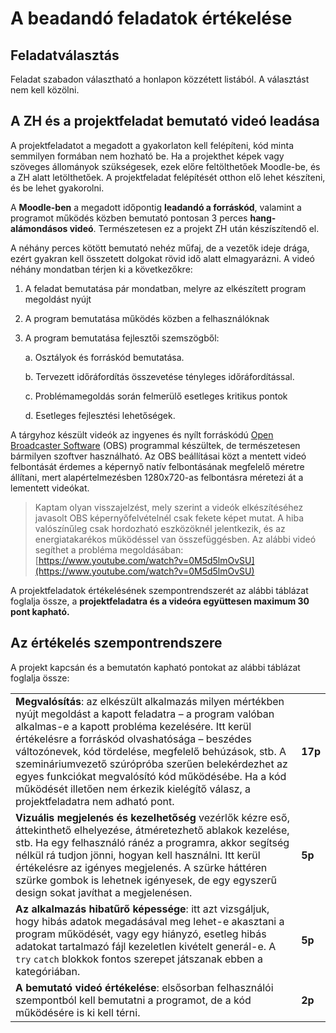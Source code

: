 # A beadandó feladatok értékelése

## Feladatválasztás 

Feladat szabadon választható a honlapon közzétett listából. A választást nem kell közölni. 

## A ZH és a projektfeladat bemutató videó leadása

A projektfeladatot a megadott a gyakorlaton kell felépíteni, kód minta semmilyen formában nem hozható be. Ha a projekthet képek vagy szöveges állományok szükségesek, ezek előre feltölthetőek Moodle-be, és a ZH alatt letölthetőek. A projektfeladat felépítését otthon elő lehet készíteni, és be lehet gyakorolni. 

A **Moodle-ben** a megadott időpontig **leadandó a forráskód**, valamint a programot működés közben bemutató pontosan 3 perces **hang-alámondásos videó**. Természetesen ez a projekt ZH után készíszítendő el. 

A néhány perces kötött bemutató nehéz műfaj, de a vezetők ideje drága, ezért gyakran kell összetett dolgokat rövid idő alatt elmagyarázni. A videó néhány mondatban térjen ki a következőkre:

1. A feladat bemutatása pár mondatban, melyre az elkészített program megoldást nyújt

2. A program bemutatása működés közben a felhasználóknak

3. A program bemutatása fejlesztői szemszögből:
   
   a.  Osztályok és forráskód bemutatása.
   
   b.  Tervezett időráfordítás összevetése tényleges időráfordítással.
   
   c.  Problémamegoldás során felmerülő esetleges kritikus pontok
   
   d.  Esetleges fejlesztési lehetőségek.

A tárgyhoz készült videók az ingyenes és nyílt forráskódú [Open Broadcaster Software](https://obsproject.com/) (OBS) programmal készültek, de természetesen bármilyen szoftver használható. Az OBS beállításai közt a mentett videó felbontását érdemes a képernyő natív felbontásának megfelelő méretre állítani, mert alapértelmezésben 1280x720-as felbontásra méretezi át a lementett videókat.

> Kaptam olyan visszajelzést, mely szerint a videók elkészítéséhez javasolt OBS képernyőfelvételnél csak fekete képet mutat. A hiba valószínűleg csak hordozható eszközöknél jelentkezik, és az energiatakarékos működéssel van összefüggésben. Az alábbi videó segíthet a probléma megoldásában: [https://www.youtube.com/watch?v=0M5d5lmOvSU](https://www.youtube.com/watch?v=0M5d5lmOvSU)

A projektfeladatok értékelésének szempontrendszerét az alábbi táblázat foglalja össze, a **projektfeladatra és a videóra együttesen maximum 30 pont kapható.**

## Az értékelés szempontrendszere

A projekt kapcsán és a bemutatón kapható pontokat az alábbi táblázat foglalja össze:

|                                                              |         |
| ------------------------------------------------------------ | ------- |
| **Megvalósítás**: az elkészült alkalmazás milyen mértékben nyújt megoldást a kapott feladatra – a program valóban alkalmas-e a kapott probléma kezelésére. Itt kerül értékelésre a forráskód olvashatósága – beszédes változónevek, kód tördelése, megfelelő behúzások, stb. A szemináriumvezető szúrópróba szerűen belekérdezhet az egyes funkciókat megvalósító kód működésébe. Ha a kód működését illetően nem érkezik kielégítő válasz, a projektfeladatra nem adható pont. | **17p** |
| **Vizuális megjelenés és kezelhetőség** vezérlők kézre eső, áttekinthető elhelyezése, átméretezhető ablakok kezelése, stb. Ha egy felhasználó ránéz a programra, akkor segítség nélkül rá tudjon jönni, hogyan kell használni. Itt kerül értékelésre az igényes megjelenés. A szürke háttéren szürke gombok is lehetnek igényesek, de egy egyszerű design sokat javíthat a megjelenésen. | **5p**  |
| **Az alkalmazás hibatűrő képessége**: itt azt vizsgáljuk, hogy hibás adatok megadásával meg lehet-e akasztani a program működését, vagy egy hiányzó, esetleg hibás adatokat tartalmazó fájl kezeletlen kivételt generál-e. A `try` `catch` blokkok fontos szerepet játszanak ebben a kategóriában. | **5p**  |
| **A bemutató videó értékelése**: elsősorban felhasználói szempontból kell bemutatni a programot, de a kód működésére is ki kell térni. | **2p**  |
